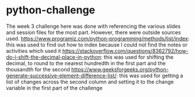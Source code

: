 # python-challenge

The week 3 challenge here was done with referencing the various slides and session files for the most part. However, there were outside sources used.
https://www.programiz.com/python-programming/methods/list/index: this was used to find out how to index because I could not find the notes or activities which used it
https://stackoverflow.com/questions/8362792/how-do-i-shift-the-decimal-place-in-python: this was used for shifting the decimal, to round to the nearest hundredth in the first part and the thousandth for the second
https://www.geeksforgeeks.org/python-generate-successive-element-difference-list/: this was used for getting a list of changes across the second column and setting it to the change variable in the first part of the challenge